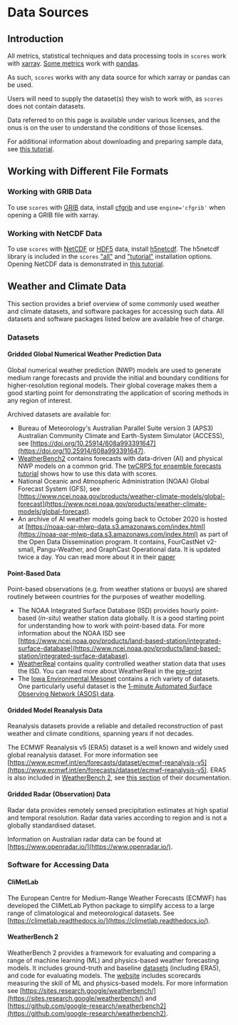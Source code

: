 # Data Sources

## Introduction

All metrics, statistical techniques and data processing tools in `scores` work with [xarray](https://xarray.dev). [Some metrics](included.md#pandas) work with [pandas](https://pandas.pydata.org/). 

As such, `scores` works with any data source for which xarray or pandas can be used.

Users will need to supply the dataset(s) they wish to work with, as `scores` does not contain datasets.

Data referred to on this page is available under various licenses, and the onus is on the user to understand the conditions of those licenses.

For additional information about downloading and preparing sample data, see [this tutorial](project:./tutorials/First_Data_Fetching.md).

## Working with Different File Formats

### Working with GRIB Data

To use `scores` with [GRIB](https://codes.wmo.int/grib2) data, install [cfgrib](https://github.com/ecmwf/cfgrib) and use `engine='cfgrib'` when opening a GRIB file with xarray.

### Working with NetCDF Data

To use `scores` with [NetCDF](https://doi.org/10.5065/D6H70CW6) or [HDF5](https://github.com/HDFGroup/hdf5) data, install [h5netcdf](https://github.com/h5netcdf/h5netcdf). The h5netcdf library is included in the `scores` ["all"](installation.md#all-dependencies-excludes-some-maintainer-only-packages) and ["tutorial"](installation.md#tutorial-dependencies) installation options. Opening NetCDF data is demonstrated in [this tutorial](project:./tutorials/First_Data_Fetching.md).

## Weather and Climate Data

This section provides a brief overview of some commonly used weather and climate datasets, and software packages for accessing such data. All datasets and software packages listed below are available free of charge.

### Datasets

#### Gridded Global Numerical Weather Prediction Data

Global numerical weather prediction (NWP) models are used to generate medium range forecasts and provide the initial and boundary conditions for higher-resolution regional models. Their global coverage makes them a good starting point for demonstrating the application of scoring methods in any region of interest.

Archived datasets are available for:

- Bureau of Meteorology's Australian Parallel Suite version 3 (APS3) Australian Community Climate and Earth-System Simulator (ACCESS), see [https://doi.org/10.25914/608a993391647](https://doi.org/10.25914/608a993391647).
- [WeatherBench2](https://weatherbench2.readthedocs.io/en/latest/data-guide.html) contains forecasts with data-driven (AI) and physical NWP models on a common grid. The [twCRPS for ensemble forecasts tutorial](project:./tutorials/Threshold_Weighted_CRPS_for_Ensembles.md) shows how to use this data with scores.
- National Oceanic and Atmospheric Administration (NOAA) Global Forecast System (GFS), see [https://www.ncei.noaa.gov/products/weather-climate-models/global-forecast](https://www.ncei.noaa.gov/products/weather-climate-models/global-forecast).
- An archive of AI weather models going back to October 2020 is hosted at [https://noaa-oar-mlwp-data.s3.amazonaws.com/index.html](https://noaa-oar-mlwp-data.s3.amazonaws.com/index.html) as part of the Open Data Dissemination program. It contains, FourCastNet v2-small, Pangu-Weather, and GraphCast Operational data. It is updated twice a day. You can read more about it in their [paper](https://doi.org/10.1175/BAMS-D-24-0057.1)

#### Point-Based Data

Point-based observations (e.g. from weather stations or buoys) are shared routinely between countries for the purposes of weather modelling.

- The NOAA Integrated Surface Database (ISD) provides hourly point-based (*in-situ*) weather station data globally. It is a good starting point for understanding how to work with point-based data. For more information about the NOAA ISD see [https://www.ncei.noaa.gov/products/land-based-station/integrated-surface-database](https://www.ncei.noaa.gov/products/land-based-station/integrated-surface-database).
- [WeatherReal](https://github.com/microsoft/WeatherReal-Benchmark) contains quality controlled weather station data that uses the ISD. You can read more about WeatherReal in the [pre-print](https://arxiv.org/abs/2409.09371)
- The [Iowa Environmental Mesonet](https://mesonet.agron.iastate.edu/) contains a rich variety of datasets. One particularly useful dataset is the [1-minute Automated Surface Observing Network (ASOS) data](https://mesonet.agron.iastate.edu/request/asos/1min.phtml).

#### Gridded Model Reanalysis Data

Reanalysis datasets provide a reliable and detailed reconstruction of past weather and climate conditions, spanning years if not decades.

The ECMWF Reanalysis v5 (ERA5) dataset is a well known and widely used global reanalysis dataset. For more information see [https://www.ecmwf.int/en/forecasts/dataset/ecmwf-reanalysis-v5](https://www.ecmwf.int/en/forecasts/dataset/ecmwf-reanalysis-v5). ERA5 is also included in [WeatherBench 2](https://sites.research.google/weatherbench/), see [this section](https://weatherbench2.readthedocs.io/en/latest/data-guide.html#era5) of their documentation.

#### Gridded Radar (Observation) Data

Radar data provides remotely sensed precipitation estimates at high spatial and temporal resolution. Radar data varies according to region and is not a globally standardised dataset. 

Information on Australian radar data can be found at [https://www.openradar.io/](https://www.openradar.io/).

### Software for Accessing Data

#### CliMetLab

The European Centre for Medium-Range Weather Forecasts (ECMWF) has developed the CliMetLab Python package to simplify access to a large range of climatological and meteorological datasets. See [https://climetlab.readthedocs.io/](https://climetlab.readthedocs.io/).

#### WeatherBench 2

WeatherBench 2 provides a framework for evaluating and comparing a range of machine learning (ML) and physics-based weather forecasting models. It includes ground-truth and baseline [datasets](https://weatherbench2.readthedocs.io/en/latest/data-guide.html) (including ERA5), and code for evaluating models. The [website](https://sites.research.google/weatherbench/) includes scorecards measuring the skill of ML and physics-based models. For more information see [https://sites.research.google/weatherbench/](https://sites.research.google/weatherbench/) and [https://github.com/google-research/weatherbench2](https://github.com/google-research/weatherbench2).



